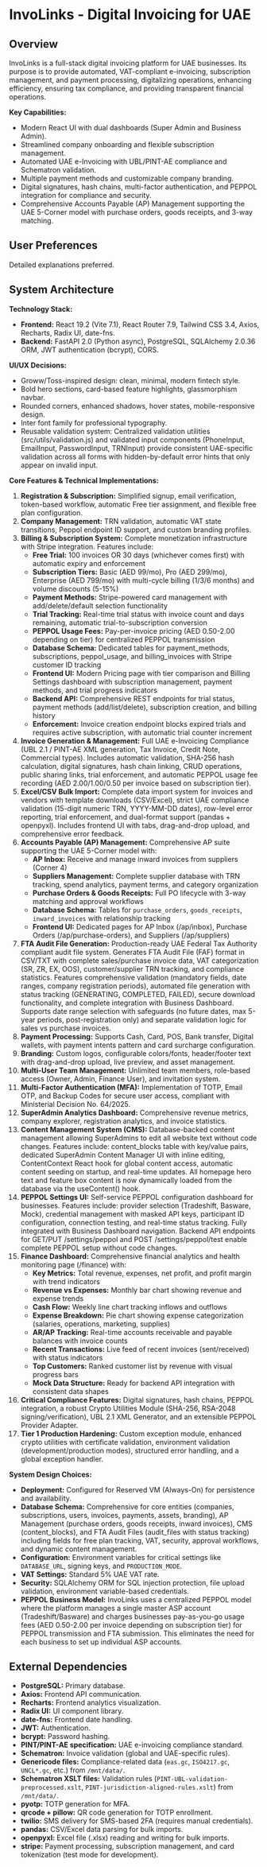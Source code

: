 # InvoLinks - Digital Invoicing for UAE

## Overview
InvoLinks is a full-stack digital invoicing platform for UAE businesses. Its purpose is to provide automated, VAT-compliant e-invoicing, subscription management, and payment processing, digitalizing operations, enhancing efficiency, ensuring tax compliance, and providing transparent financial operations.

**Key Capabilities:**
- Modern React UI with dual dashboards (Super Admin and Business Admin).
- Streamlined company onboarding and flexible subscription management.
- Automated UAE e-Invoicing with UBL/PINT-AE compliance and Schematron validation.
- Multiple payment methods and customizable company branding.
- Digital signatures, hash chains, multi-factor authentication, and PEPPOL integration for compliance and security.
- Comprehensive Accounts Payable (AP) Management supporting the UAE 5-Corner model with purchase orders, goods receipts, and 3-way matching.

## User Preferences
Detailed explanations preferred.

## System Architecture

**Technology Stack:**
- **Frontend:** React 19.2 (Vite 7.1), React Router 7.9, Tailwind CSS 3.4, Axios, Recharts, Radix UI, date-fns.
- **Backend:** FastAPI 2.0 (Python async), PostgreSQL, SQLAlchemy 2.0.36 ORM, JWT authentication (bcrypt), CORS.

**UI/UX Decisions:**
- Groww/Toss-inspired design: clean, minimal, modern fintech style.
- Bold hero sections, card-based feature highlights, glassmorphism navbar.
- Rounded corners, enhanced shadows, hover states, mobile-responsive design.
- Inter font family for professional typography.
- Reusable validation system: Centralized validation utilities (src/utils/validation.js) and validated input components (PhoneInput, EmailInput, PasswordInput, TRNInput) provide consistent UAE-specific validation across all forms with hidden-by-default error hints that only appear on invalid input.

**Core Features & Technical Implementations:**
1.  **Registration & Subscription:** Simplified signup, email verification, token-based workflow, automatic Free tier assignment, and flexible free plan configuration.
2.  **Company Management:** TRN validation, automatic VAT state transitions, Peppol endpoint ID support, and custom branding profiles.
3.  **Billing & Subscription System:** Complete monetization infrastructure with Stripe integration. Features include:
    - **Free Trial:** 100 invoices OR 30 days (whichever comes first) with automatic expiry and enforcement
    - **Subscription Tiers:** Basic (AED 99/mo), Pro (AED 299/mo), Enterprise (AED 799/mo) with multi-cycle billing (1/3/6 months) and volume discounts (5-15%)
    - **Payment Methods:** Stripe-powered card management with add/delete/default selection functionality
    - **Trial Tracking:** Real-time trial status with invoice count and days remaining, automatic trial-to-subscription conversion
    - **PEPPOL Usage Fees:** Pay-per-invoice pricing (AED 0.50-2.00 depending on tier) for centralized PEPPOL transmission
    - **Database Schema:** Dedicated tables for payment_methods, subscriptions, peppol_usage, and billing_invoices with Stripe customer ID tracking
    - **Frontend UI:** Modern Pricing page with tier comparison and Billing Settings dashboard with subscription management, payment methods, and trial progress indicators
    - **Backend API:** Comprehensive REST endpoints for trial status, payment methods (add/list/delete), subscription creation, and billing history
    - **Enforcement:** Invoice creation endpoint blocks expired trials and requires active subscription, with automatic trial counter increment
4.  **Invoice Generation & Management:** Full UAE e-Invoicing Compliance (UBL 2.1 / PINT-AE XML generation, Tax Invoice, Credit Note, Commercial types). Includes automatic validation, SHA-256 hash calculation, digital signatures, hash chain linking, CRUD operations, public sharing links, trial enforcement, and automatic PEPPOL usage fee recording (AED 2.00/1.00/0.50 per invoice based on subscription tier).
5.  **Excel/CSV Bulk Import:** Complete data import system for invoices and vendors with template downloads (CSV/Excel), strict UAE compliance validation (15-digit numeric TRN, YYYY-MM-DD dates), row-level error reporting, trial enforcement, and dual-format support (pandas + openpyxl). Includes frontend UI with tabs, drag-and-drop upload, and comprehensive error feedback.
6.  **Accounts Payable (AP) Management:** Comprehensive AP suite supporting the UAE 5-Corner model with:
    - **AP Inbox:** Receive and manage inward invoices from suppliers (Corner 4)
    - **Suppliers Management:** Complete supplier database with TRN tracking, spend analytics, payment terms, and category organization
    - **Purchase Orders & Goods Receipts:** Full PO lifecycle with 3-way matching and approval workflows
    - **Database Schema:** Tables for `purchase_orders`, `goods_receipts`, `inward_invoices` with relationship tracking
    - **Frontend UI:** Dedicated pages for AP Inbox (/ap/inbox), Purchase Orders (/ap/purchase-orders), and Suppliers (/ap/suppliers)
7.  **FTA Audit File Generation:** Production-ready UAE Federal Tax Authority compliant audit file system. Generates FTA Audit File (FAF) format in CSV/TXT with complete sales/purchase invoice data, VAT categorization (SR, ZR, EX, OOS), customer/supplier TRN tracking, and compliance statistics. Features comprehensive validation (mandatory fields, date ranges, company registration periods), automated file generation with status tracking (GENERATING, COMPLETED, FAILED), secure download functionality, and complete integration with Business Dashboard. Supports date range selection with safeguards (no future dates, max 5-year periods, post-registration only) and separate validation logic for sales vs purchase invoices.
8.  **Payment Processing:** Supports Cash, Card, POS, Bank transfer, Digital wallets, with payment intents pattern and card surcharge configuration.
9.  **Branding:** Custom logos, configurable colors/fonts, header/footer text with drag-and-drop upload, live preview, and asset management.
10. **Multi-User Team Management:** Unlimited team members, role-based access (Owner, Admin, Finance User), and invitation system.
11. **Multi-Factor Authentication (MFA):** Implementation of TOTP, Email OTP, and Backup Codes for secure user access, compliant with Ministerial Decision No. 64/2025.
12. **SuperAdmin Analytics Dashboard:** Comprehensive revenue metrics, company explorer, registration analytics, and invoice statistics.
13. **Content Management System (CMS):** Database-backed content management allowing SuperAdmins to edit all website text without code changes. Features include: content_blocks table with key/value pairs, dedicated SuperAdmin Content Manager UI with inline editing, ContentContext React hook for global content access, automatic content seeding on startup, and real-time updates. All homepage hero text and feature box content is now dynamically loaded from the database via the useContent() hook.
14. **PEPPOL Settings UI:** Self-service PEPPOL configuration dashboard for businesses. Features include: provider selection (Tradeshift, Basware, Mock), credential management with masked API keys, participant ID configuration, connection testing, and real-time status tracking. Fully integrated with Business Dashboard navigation. Backend API endpoints for GET/PUT /settings/peppol and POST /settings/peppol/test enable complete PEPPOL setup without code changes.
15. **Finance Dashboard:** Comprehensive financial analytics and health monitoring page (/finance) with:
    - **Key Metrics:** Total revenue, expenses, net profit, and profit margin with trend indicators
    - **Revenue vs Expenses:** Monthly bar chart showing revenue and expense trends
    - **Cash Flow:** Weekly line chart tracking inflows and outflows
    - **Expense Breakdown:** Pie chart showing expense categorization (salaries, operations, marketing, supplies)
    - **AR/AP Tracking:** Real-time accounts receivable and payable balances with invoice counts
    - **Recent Transactions:** Live feed of recent invoices (sent/received) with status indicators
    - **Top Customers:** Ranked customer list by revenue with visual progress bars
    - **Mock Data Structure:** Ready for backend API integration with consistent data shapes
16. **Critical Compliance Features:** Digital signatures, hash chains, PEPPOL integration, a robust Crypto Utilities Module (SHA-256, RSA-2048 signing/verification), UBL 2.1 XML Generator, and an extensible PEPPOL Provider Adapter.
17. **Tier 1 Production Hardening:** Custom exception module, enhanced crypto utilities with certificate validation, environment validation (development/production modes), structured error handling, and a global exception handler.

**System Design Choices:**
- **Deployment:** Configured for Reserved VM (Always-On) for persistence and availability.
- **Database Schema:** Comprehensive for core entities (companies, subscriptions, users, invoices, payments, assets, branding), AP Management (purchase orders, goods receipts, inward invoices), CMS (content_blocks), and FTA Audit Files (audit_files with status tracking) including fields for free plan tracking, VAT, security, approval workflows, and dynamic content management.
- **Configuration:** Environment variables for critical settings like `DATABASE_URL`, signing keys, and `PRODUCTION_MODE`.
- **VAT Settings:** Standard 5% UAE VAT rate.
- **Security:** SQLAlchemy ORM for SQL injection protection, file upload validation, environment variable-based credentials.
- **PEPPOL Business Model:** InvoLinks uses a centralized PEPPOL model where the platform manages a single master ASP account (Tradeshift/Basware) and charges businesses pay-as-you-go usage fees (AED 0.50-2.00 per invoice depending on subscription tier) for PEPPOL transmission and FTA submission. This eliminates the need for each business to set up individual ASP accounts.

## External Dependencies

-   **PostgreSQL:** Primary database.
-   **Axios:** Frontend API communication.
-   **Recharts:** Frontend analytics visualization.
-   **Radix UI:** UI component library.
-   **date-fns:** Frontend date handling.
-   **JWT:** Authentication.
-   **bcrypt:** Password hashing.
-   **PINT/PINT-AE specification:** UAE e-invoicing compliance standard.
-   **Schematron:** Invoice validation (global and UAE-specific rules).
-   **Genericode files:** Compliance-related data (`eas.gc`, `ISO4217.gc`, `UNCL*.gc`, etc.) from `/mnt/data/`.
-   **Schematron XSLT files:** Validation rules (`PINT-UBL-validation-preprocessed.xslt`, `PINT-jurisdiction-aligned-rules.xslt`) from `/mnt/data/`.
-   **pyotp:** TOTP generation for MFA.
-   **qrcode + pillow:** QR code generation for TOTP enrollment.
-   **twilio:** SMS delivery for SMS-based 2FA (requires manual credentials).
-   **pandas:** CSV/Excel data parsing for bulk imports.
-   **openpyxl:** Excel file (.xlsx) reading and writing for bulk imports.
-   **stripe:** Payment processing, subscription management, and card tokenization (test mode for development).